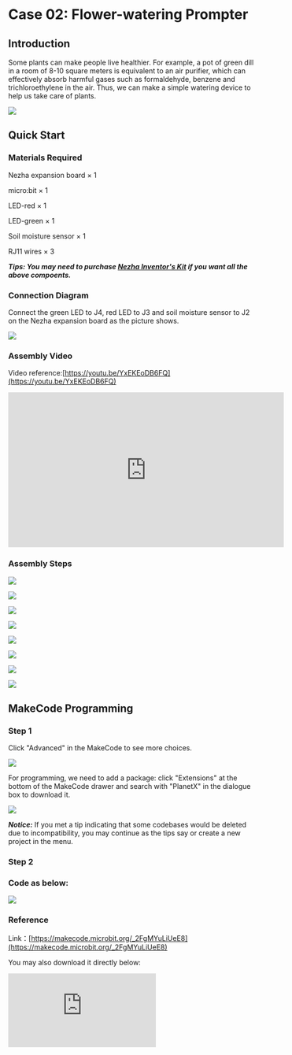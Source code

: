 ﻿# Case 02: Flower-watering Prompter

## Introduction

Some plants can make people live healthier. For example, a pot of green dill in a room of 8-10 square meters is equivalent to an air purifier, which can effectively absorb harmful gases such as formaldehyde, benzene and trichloroethylene in the air. Thus, we can make a simple watering device to help us take care of plants.

![](https://wiki-media-ef.oss-cn-hongkong.aliyuncs.com//images/case_02_01.png)

## Quick Start

### Materials Required

Nezha expansion board × 1

micro:bit × 1

LED-red × 1

LED-green × 1

Soil moisture sensor × 1

RJ11 wires × 3

***Tips: You may need to purchase [Nezha Inventor's Kit](https://www.elecfreaks.com/nezha-inventor-s-kit-for-micro-bit-without-micro-bit-board.html) if you want all the above compoents.***



### Connection Diagram

Connect the green LED to J4, red LED to J3 and soil moisture sensor to J2 on the Nezha expansion board as the picture shows.


![](https://wiki-media-ef.oss-cn-hongkong.aliyuncs.com//images/case_02_03.png)


### Assembly Video

Video reference:[https://youtu.be/YxEKEoDB6FQ](https://youtu.be/YxEKEoDB6FQ)


<iframe width="560" height="315" src="https://www.youtube.com/embed/YxEKEoDB6FQ" frameborder="0" allow="accelerometer; autoplay; clipboard-write; encrypted-media; gyroscope; picture-in-picture" allowfullscreen></iframe>

### Assembly Steps




![](https://wiki-media-ef.oss-cn-hongkong.aliyuncs.com//images/case_step_02_01.png)

![](https://wiki-media-ef.oss-cn-hongkong.aliyuncs.com//images/case_step_02_02.png)

![](https://wiki-media-ef.oss-cn-hongkong.aliyuncs.com//images/case_step_02_03.png)

![](https://wiki-media-ef.oss-cn-hongkong.aliyuncs.com//images/case_step_02_04.png)

![](https://wiki-media-ef.oss-cn-hongkong.aliyuncs.com//images/case_step_02_05.png)

![](https://wiki-media-ef.oss-cn-hongkong.aliyuncs.com//images/case_step_02_06.png)

![](https://wiki-media-ef.oss-cn-hongkong.aliyuncs.com//images/case_step_02_07.png)

![](https://wiki-media-ef.oss-cn-hongkong.aliyuncs.com//images/case_step_02_08.png)





## MakeCode Programming



### Step 1
Click "Advanced" in the MakeCode to see more choices.

![](https://wiki-media-ef.oss-cn-hongkong.aliyuncs.com//images/case_01_10.png)

For programming, we need to add a package: click "Extensions" at the bottom of the MakeCode drawer and search with "PlanetX" in the dialogue box to download it.

![](https://wiki-media-ef.oss-cn-hongkong.aliyuncs.com//images/case_01_11.png)

***Notice:*** If you met a tip indicating that some codebases would be deleted due to incompatibility, you may continue as the tips say or create a new project in the menu.

### Step 2

### Code as below:

![](https://wiki-media-ef.oss-cn-hongkong.aliyuncs.com//images/case_02_10.png)


### Reference
Link：[https://makecode.microbit.org/_2FgMYuLiUeE8](https://makecode.microbit.org/_2FgMYuLiUeE8)

You may also download it directly below:

<div
    style={{
        position: 'relative',
        paddingBottom: '60%',
        overflow: 'hidden',
    }}
>
    <iframe
        src="https://makecode.microbit.org/_2FgMYuLiUeE8"
        frameborder="0"
        sandbox="allow-popups allow-forms allow-scripts allow-same-origin"
        style={{
            position: 'absolute',
            width: '100%',
            height: '100%',
        }}
    />
</div>


### Result
The red LED lights on for reminding of watering if the soil moisture sensors gets a low value from the earth, or the green LED lights on.


![](https://wiki-media-ef.oss-cn-hongkong.aliyuncs.com//images/case-gif-02.gif)
